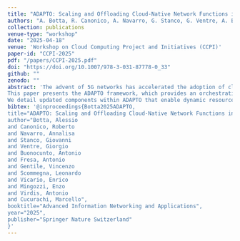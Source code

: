 ```yaml
---
title: "ADAPTO: Scaling and Offloading Cloud-Native Network Functions in Future Mobile Networks"
authors: "A. Botta, R. Canonico, A. Navarro, G. Stanco, G. Ventre, A. Buonocunto, A. Fresa, E. Gentile, L. Scommegna, E. Vicario, E. Mingozzi, A. Virdis, M. Cucurachi"
collection: publications
venue-type: "workshop"
date: "2025-04-18"
venue: 'Workshop on Cloud Computing Project and Initiatives (CCPI)'
paper-id: "CCPI-2025"
pdf: "/papers/CCPI-2025.pdf"
doi: "https://doi.org/10.1007/978-3-031-87778-0_33"
github: ""
zenodo: ""
abstract: 'The advent of 5G networks has accelerated the adoption of cloud-native principles in telecommunications, enabling greater flexibility, scalability, and efficiency in network management. Central to this evolution is the integration of Network Function Virtualization (NFV), which transforms traditional hardware-dependent network functions into Virtual Network Functions (VNFs) composed of modular, interconnected microservices. While this approach offers significant advantages, it introduces challenges in resource allocation, VNF scaling, and service placement, particularly in Multi-Access Edge Computing (MEC) environments. 
This paper presents the ADAPTO framework, which provides an orchestration framework for optimizing computational and network resources across distributed edge and central clouds.
We detail updated components within ADAPTO that enable dynamic resource monitoring, modeling of microservice dependencies using service call graphs, and decision-making for VNF scaling and placement. These innovations ensure optimized resource utilization, reduced latency, and enhanced reliability in cloud-native telecommunications networks.'
bibtex: '@inproceedings{Botta2025ADAPTO,
title="ADAPTO: Scaling and Offloading Cloud-Native Network Functions in Future Mobile Networks",
author="Botta, Alessio
and Canonico, Roberto
and Navarro, Annalisa
and Stanco, Giovanni
and Ventre, Giorgio
and Buonocunto, Antonio
and Fresa, Antonio
and Gentile, Vincenzo
and Scommegna, Leonardo
and Vicario, Enrico
and Mingozzi, Enzo
and Virdis, Antonio
and Cucurachi, Marcello",
booktitle="Advanced Information Networking and Applications",
year="2025",
publisher="Springer Nature Switzerland"
}'
---
```


